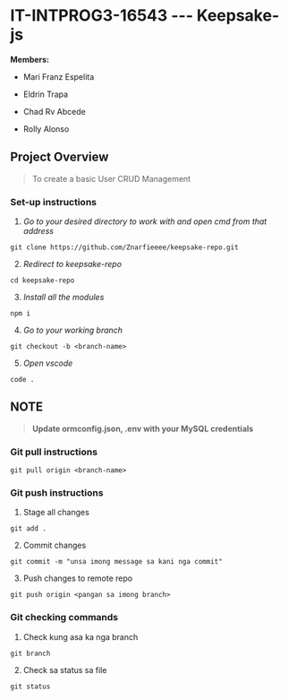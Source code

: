 # IT-INTPROG3-16543 --- Keepsake-js 

**Members:**
- Mari Franz Espelita
* Eldrin Trapa
+ Chad Rv Abcede
- Rolly Alonso

## Project Overview
  > To create a basic User CRUD Management
  ### Set-up instructions
  
  1. _Go to your desired directory to work with and open cmd from that address_
  ```
  git clone https://github.com/Znarfieeee/keepsake-repo.git
  ```
  2. _Redirect to keepsake-repo_
  ```
  cd keepsake-repo
  ```
  3. _Install all the modules_
  ```
  npm i
  ```
  4. _Go to your working branch_
  ```
  git checkout -b <branch-name>
  ```
  5. _Open vscode_
  ```
  code .
  ```
  ## NOTE
  > **Update ormconfig.json, .env with your MySQL credentials**

  ### Git pull instructions
  ```
  git pull origin <branch-name>
  ```
  ### Git push instructions
  1. Stage all changes
  ```
  git add .
  ```
  2. Commit changes
  ```
  git commit -m "unsa imong message sa kani nga commit"
  ```
  3. Push changes to remote repo
  ```
  git push origin <pangan sa imong branch>
  ```

  ### Git checking commands
  1. Check kung asa ka nga branch
  ```
  git branch
  ```
  2. Check sa status sa file
  ```
  git status
  ```
